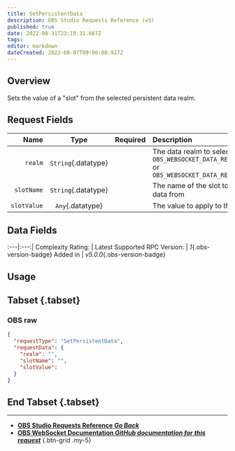 ```yaml
---
title: SetPersistentData
description: OBS Studio Requests Reference (v5)
published: true
date: 2022-08-31T23:19:31.667Z
tags: 
editor: markdown
dateCreated: 2022-08-07T09:06:00.927Z
---
```


## Overview
Sets the value of a "slot" from the selected persistent data realm.

## Request Fields
Name | Type | Required| Description |
----:|:----:|:-------:|:------------|
`realm` | `String`{.datatype} | <i class="mdi mdi-check-bold"></i> | The data realm to select. `OBS_WEBSOCKET_DATA_REALM_GLOBAL` or `OBS_WEBSOCKET_DATA_REALM_PROFILE`
`slotName` | `String`{.datatype} | <i class="mdi mdi-check-bold"></i> | The name of the slot to retrieve data from
`slotValue` | `Any`{.datatype} | <i class="mdi mdi-check-bold"></i> | The value to apply to the slot

## Data Fields
:---|:---:|
Complexity Rating: | <span class="stars stars--2"></span>
Latest Supported RPC Version: | *1*{.obs-version-badge}
Added in | *v5.0.0*{.obs-version-badge}

## Usage
## Tabset {.tabset}
### OBS raw
```json
{
  "requestType": "SetPersistentData",
  "requestData": {
    "realm": "",
    "slotName": "",
    "slotValue": 
  }
}
```
## End Tabset {.tabset}

---

- [<i class="mdi mdi-chevron-left"></i>**OBS Studio Requests Reference *Go Back***](/en/Broadcasters/OBS/Requests)
- [<i class="mdi mdi-github"></i> **OBS WebSocket Documentation *GitHub documentation for this request***](https://github.com/obsproject/obs-websocket/blob/master/docs/generated/protocol.md#setpersistentdata)
{.btn-grid .my-5}